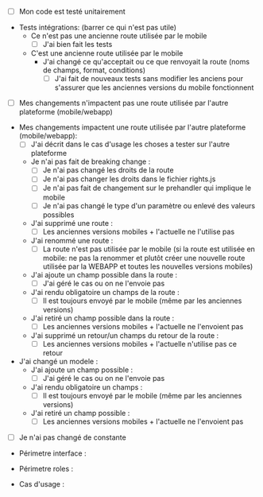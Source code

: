 - [ ] Mon code est testé unitairement
- Tests intégrations: (barrer ce qui n'est pas utile)
  - Ce n'est pas une ancienne route utilisée par le mobile
      - [ ] J'ai bien fait les tests
  - C'est une ancienne route utilisée par le mobile
    - J'ai changé ce qu'acceptait ou ce que renvoyait la route (noms de champs, format, conditions)
      - [ ] J'ai fait de nouveaux tests sans modifier les anciens pour s'assurer que les anciennes versions du mobile
      fonctionnent

- [ ] Mes changements n'impactent pas une route utilisée par l'autre plateforme (mobile/webapp)
- Mes changements impactent une route utilisée par l'autre plateforme (mobile/webapp):
  - [ ] J'ai décrit dans le cas d'usage les choses a tester sur l'autre plateforme
  - Je n'ai pas fait de breaking change :
    - [ ] Je n'ai pas changé les droits de la route
    - [ ] Je n'ai pas changer les droits dans le fichier rights.js
    - [ ] Je n'ai pas fait de changement sur le prehandler qui implique le mobile
    - [ ] Je n'ai pas changé le type d'un paramètre ou enlevé des valeurs possibles
  - J'ai supprimé une route :
    - [ ] Les anciennes versions mobiles + l'actuelle ne l'utilise pas
  - J'ai renommé une route :
    - [ ] La route n'est pas utilisée par le mobile (si la route est utilisée en mobile: ne pas la renommer et plutôt
    créer une nouvelle route utilisée par la WEBAPP et toutes les nouvelles versions mobiles)
  - J'ai ajoute un champ possible dans la route :
    - [ ] J'ai géré le cas ou on ne l'envoie pas
  - J'ai rendu obligatoire un champs de la route :
    - [ ] Il est toujours envoyé par le mobile (même par les anciennes versions)
  - J'ai retiré un champ possible dans la route :
    - [ ] Les anciennes versions mobiles + l'actuelle ne l'envoient pas
  - J'ai supprimé un retour/un champs du retour de la route :
    - [ ] Les anciennes versions mobiles + l'actuelle n'utilise pas ce retour

- J'ai changé un modele :
  - J'ai ajoute un champ possible :
    - [ ] J'ai géré le cas ou on ne l'envoie pas
  - J'ai rendu obligatoire un champs :
    - [ ] Il est toujours envoyé par le mobile (même par les anciennes versions)
  - J'ai retiré un champ possible :
    - [ ] Les anciennes versions mobiles + l'actuelle ne l'envoient pas

- [ ] Je n'ai pas changé de constante

- Périmetre interface : 

- Périmetre roles : 

- Cas d'usage : 
